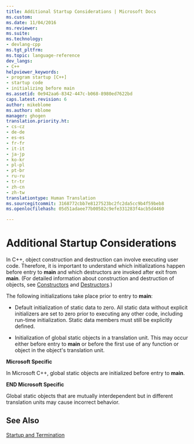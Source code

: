 ```yaml
---
title: Additional Startup Considerations | Microsoft Docs
ms.custom: 
ms.date: 11/04/2016
ms.reviewer: 
ms.suite: 
ms.technology:
- devlang-cpp
ms.tgt_pltfrm: 
ms.topic: language-reference
dev_langs:
- C++
helpviewer_keywords:
- program startup [C++]
- startup code
- initializing before main
ms.assetid: 0e942aa6-8342-447c-b068-8980ed7622bd
caps.latest.revision: 6
author: mikeblome
ms.author: mblome
manager: ghogen
translation.priority.ht:
- cs-cz
- de-de
- es-es
- fr-fr
- it-it
- ja-jp
- ko-kr
- pl-pl
- pt-br
- ru-ru
- tr-tr
- zh-cn
- zh-tw
translationtype: Human Translation
ms.sourcegitcommit: 3168772cbb7e8127523bc2fc2da5cc9b4f59beb8
ms.openlocfilehash: 05d51adaee77b00582c9efe331283f4acb5d4460

---
```

# Additional Startup Considerations
In C++, object construction and destruction can involve executing user code. Therefore, it is important to understand which initializations happen before entry to **main** and which destructors are invoked after exit from **main**. (For detailed information about construction and destruction of objects, see [Constructors](../cpp/constructors-cpp.md) and [Destructors](../cpp/destructors-cpp.md).)  
  
 The following initializations take place prior to entry to **main**:  
  
-   Default initialization of static data to zero. All static data without explicit initializers are set to zero prior to executing any other code, including run-time initialization. Static data members must still be explicitly defined.  
  
-   Initialization of global static objects in a translation unit. This may occur either before entry to **main** or before the first use of any function or object in the object's translation unit.  
  
 **Microsoft Specific**  
  
 In Microsoft C++, global static objects are initialized before entry to **main**.  
  
 **END Microsoft Specific**  
  
 Global static objects that are mutually interdependent but in different translation units may cause incorrect behavior.  
  
## See Also  
 [Startup and Termination](../cpp/startup-and-termination-cpp.md)


<!--HONumber=Jan17_HO1-->


